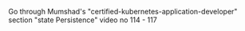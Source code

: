 Go through Mumshad's "certified-kubernetes-application-developer" section "state Persistence" video no 114 - 117